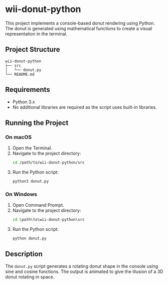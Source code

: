 # wii-donut-python

This project implements a console-based donut rendering using Python. The donut is generated using mathematical functions to create a visual representation in the terminal.

## Project Structure

```
wii-donut-python
├── src
│   └── donut.py
└── README.md
```

## Requirements

- Python 3.x
- No additional libraries are required as the script uses built-in libraries.

## Running the Project

### On macOS

1. Open the Terminal.
2. Navigate to the project directory:
   ```bash
   cd /path/to/wii-donut-python/src
   ```
3. Run the Python script:
   ```bash
   python3 donut.py
   ```

### On Windows

1. Open Command Prompt.
2. Navigate to the project directory:
   ```cmd
   cd \path\to\wii-donut-python\src
   ```
3. Run the Python script:
   ```cmd
   python donut.py
   ```

## Description

The `donut.py` script generates a rotating donut shape in the console using sine and cosine functions. The output is animated to give the illusion of a 3D donut rotating in space.